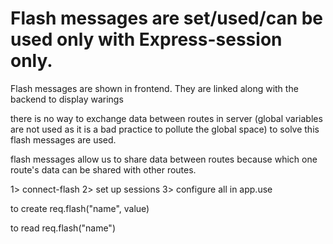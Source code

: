 # Flash messages are set/used/can be used only with Express-session only.
 
 Flash messages are shown in frontend. They are linked along with the backend to display warings 

 there is no way to exchange data between routes in server (global variables are not used as it is a bad practice to pollute the global space) to solve this flash messages are used.

 flash messages allow us to share data between routes because which one route's data can be shared with other routes.

 1> connect-flash 
 2> set up sessions 
 3> configure all in app.use

 to create
 req.flash("name", value)

 to read
 req.flash("name")